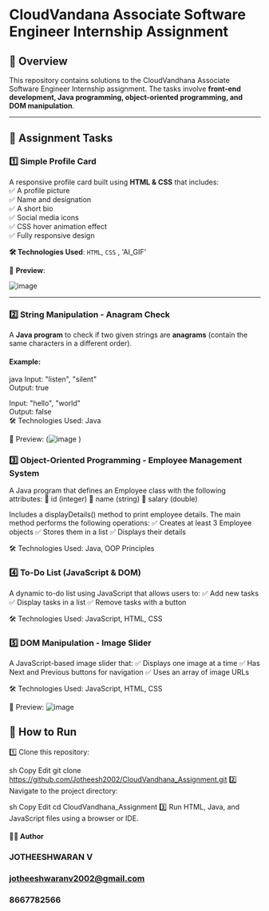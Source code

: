 # CloudVandana Associate Software Engineer Internship Assignment  

## 📌 Overview  
This repository contains solutions to the CloudVandhana Associate Software Engineer Internship assignment. The tasks involve **front-end development, Java programming, object-oriented programming, and DOM manipulation**.  

---

## 📂 Assignment Tasks  

### 1️⃣ Simple Profile Card  
A responsive profile card built using **HTML & CSS** that includes:  
✅ A profile picture  
✅ Name and designation  
✅ A short bio  
✅ Social media icons  
✅ CSS hover animation effect  
✅ Fully responsive design  

**🛠 Technologies Used**: `HTML`, `CSS` , 'AI_GIF' 

🔹 **Preview**: 



   ![image](https://github.com/user-attachments/assets/09057808-fa3d-4a93-b1d2-fb67bc2f4077)





---

### 2️⃣ String Manipulation - Anagram Check  
A **Java program** to check if two given strings are **anagrams** (contain the same characters in a different order).  

#### Example:  
java
Input: "listen", "silent"  
Output: true  

Input: "hello", "world"  
Output: false  
🛠 Technologies Used: Java

🔹 Preview: (![image](https://github.com/user-attachments/assets/d57c17da-bb83-42fc-b25b-b2f07468eb62)
)



### 3️⃣ Object-Oriented Programming - Employee Management System
A Java program that defines an Employee class with the following attributes:
🔹 id (integer)
🔹 name (string)
🔹 salary (double)

Includes a displayDetails() method to print employee details.
The main method performs the following operations:
✅ Creates at least 3 Employee objects
✅ Stores them in a list
✅ Displays their details

🛠 Technologies Used: Java, OOP Principles

### 4️⃣ To-Do List (JavaScript & DOM)
A dynamic to-do list using JavaScript that allows users to:
✅ Add new tasks
✅ Display tasks in a list
✅ Remove tasks with a button

🛠 Technologies Used: JavaScript, HTML, CSS


    

### 5️⃣ DOM Manipulation - Image Slider
A JavaScript-based image slider that:
✅ Displays one image at a time
✅ Has Next and Previous buttons for navigation
✅ Uses an array of image URLs

🛠 Technologies Used: JavaScript, HTML, CSS

🔹 Preview: ![image](https://github.com/user-attachments/assets/0b48c637-1ca7-49f3-b656-688943d693c0)







      

      


## 🚀 How to Run
1️⃣ Clone this repository:

sh
Copy
Edit
git clone https://github.com/Jotheesh2002/CloudVandhana_Assignment.git
2️⃣ Navigate to the project directory:

sh
Copy
Edit
cd CloudVandhana_Assignment
3️⃣ Run HTML, Java, and JavaScript files using a browser or IDE.

#### 👨‍💻 Author
### JOTHEESHWARAN V
  ### jotheeshwaranv2002@gmail.com
 ###  8667782566
